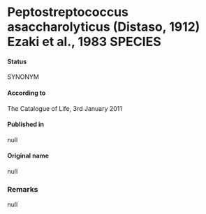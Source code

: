 # Peptostreptococcus asaccharolyticus (Distaso, 1912) Ezaki et al., 1983 SPECIES

#### Status
SYNONYM

#### According to
The Catalogue of Life, 3rd January 2011

#### Published in
null

#### Original name
null

### Remarks
null